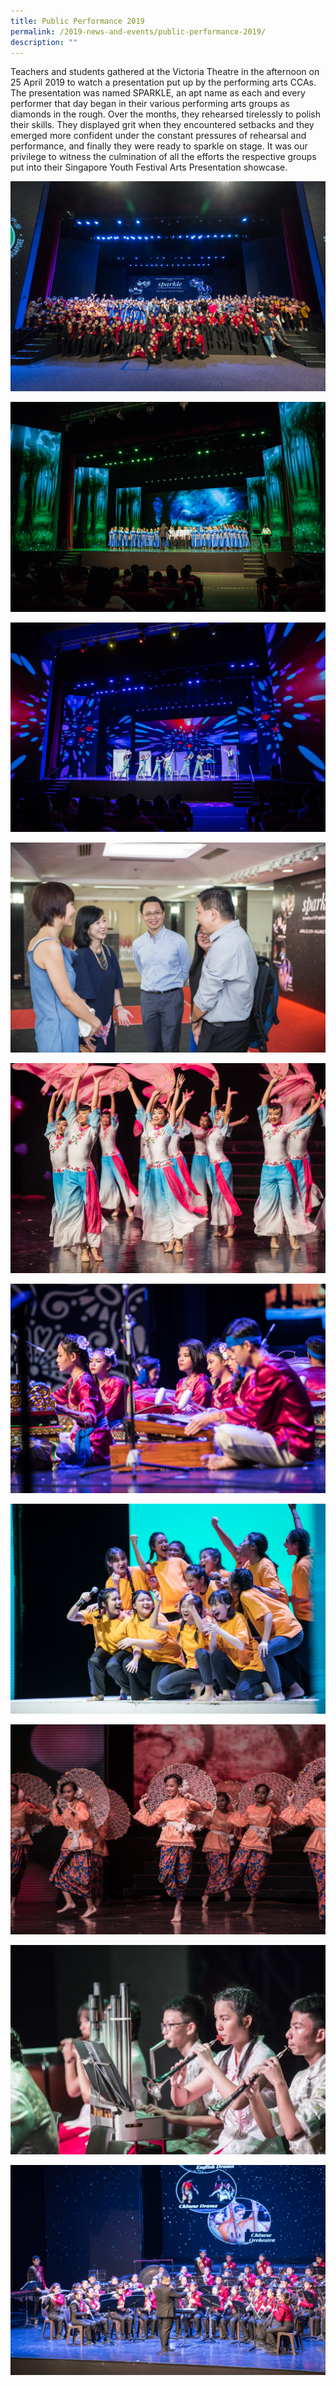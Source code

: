 ```yaml
---
title: Public Performance 2019
permalink: /2019-news-and-events/public-performance-2019/
description: ""
---
```

Teachers and students gathered at the Victoria Theatre in the afternoon on 25 April 2019 to watch a presentation put up by the performing arts CCAs. The presentation was named SPARKLE, an apt name as each and every performer that day began in their various performing arts groups as diamonds in the rough. Over the months, they rehearsed tirelessly to polish their skills. They displayed grit when they encountered setbacks and they emerged more confident under the constant pressures of rehearsal and performance, and finally they were ready to sparkle on stage. It was our privilege to witness the culmination of all the efforts the respective groups put into their Singapore Youth Festival Arts Presentation showcase.

![](/images/Sparkle01.jpeg)

![](/images/Sparkle02.jpeg)

![](/images/Sparkle03.jpeg)

![](/images/Sparkle04.jpeg)

![](/images/Sparkle05.jpeg)

![](/images/Sparkle06.jpeg)

![](/images/Sparkle07.jpeg)

![](/images/Sparkle08.jpeg)

![](/images/Sparkle09.jpeg)

![](/images/Sparkle10.jpeg)